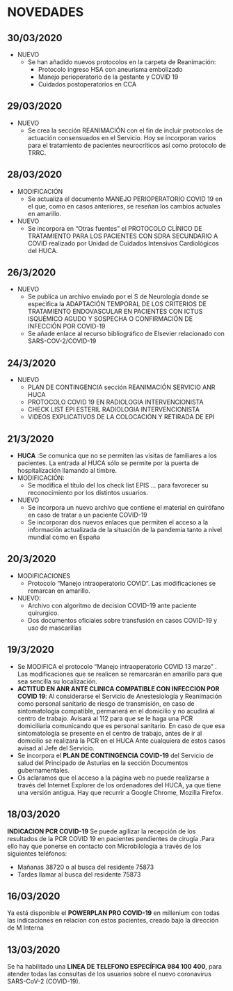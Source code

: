 # NOVEDADES

## 30/03/2020
* NUEVO
   * Se han añadido nuevos protocolos en la carpeta de Reanimación:
     * Protocolo ingreso HSA con aneurisma embolizado
     * Manejo perioperatorio de la gestante y COVID 19
     * Cuidados postoperatorios en CCA

## 29/03/2020
* NUEVO
  * Se crea la sección REANIMACIÓN con el fin de incluir protocolos de actuación consensuados en el Servicio. Hoy se incorporan varios para el tratamiento de pacientes neurocríticos así como protocolo de TRRC.
  
## 28/03/2020
* MODIFICACIÓN
  * Se actualiza el documento MANEJO PERIOPERATORIO COVID 19 en el que, como en casos anteriores, se reseñan los cambios actuales en amarillo.
* NUEVO
  * Se incorpora en “Otras fuentes” el PROTOCOLO CLÍNICO DE TRATAMIENTO PARA LOS PACIENTES CON SDRA SECUNDARIO A COVID realizado por Unidad de Cuidados Intensivos Cardiológicos del HUCA.

## 26/3/2020
* NUEVO
  * Se publica un archivo enviado por el S de Neurología donde se especifica la ADAPTACIÓN TEMPORAL DE LOS CRITERIOS DE TRATAMIENTO ENDOVASCULAR EN PACIENTES CON ICTUS ISQUÉMICO AGUDO Y SOSPECHA O CONFIRMACIÓN DE INFECCIÓN POR COVID-19
  * Se añade enlace al recurso bibliográfico de Elsevier relacionado con SARS-COV-2/COVID-19


## 24/3/2020
* NUEVO
  * PLAN DE CONTINGENCIA sección REANIMACIÓN SERVICIO ANR HUCA
  * PROTOCOLO COVID 19 EN RADIOLOGIA INTERVENCIONISTA
  * CHECK LIST EPI ESTERIL RADIOLOGIA INTERVENCIONISTA
  * VIDEOS EXPLICATIVOS DE LA COLOCACIÓN Y RETIRADA DE EPI

## 21/3/2020
* **HUCA** :Se comunica que no se permiten las visitas de familiares a los pacientes. La entrada
al HUCA sólo se permite por la puerta de hospitalización llamando al timbre.
* MODIFICACIÓN: 
  * Se modifica el título del los check list EPIS … para favorecer su reconocimiento por los distintos usuarios.
* NUEVO
  * Se incorpora un nuevo archivo que contiene el material en quirófano en caso de tratar a un paciente COVID-19
  * Se incorporan dos nuevos enlaces que permiten el acceso a la información actualizada de la situación de la pandemia tanto a nivel mundial como en España

## 20/3/2020  
* MODIFICACIONES
  * Protocolo “Manejo intraoperatorio COVID“. Las modificaciones se remarcan en amarillo.
* NUEVO: 
  * Archivo con algoritmo de decision COVID-19  ante paciente quirurgico. 
  * Dos documentos oficiales sobre transfusión en casos COVID-19 y uso de mascarillas 

## 19/3/2020
* Se MODIFICA el protocolo “Manejo intraoperatorio COVID 13 marzo” . Las modificaciones que se realicen se remarcarán en amarillo para que sea sencilla su localización. 
* **ACTITUD EN ANR ANTE CLINICA COMPATIBLE CON INFECCION POR COVID 19**: Al considerarse el Servicio de Anestesiología y Reanimación como personal sanitario de riesgo de transmisión, en caso de sintomatología compatible, permanerá en el domicilio y no acudirá al centro de trabajo.
Avisará al 112 para que se le haga una PCR domiciliaria comunicando que es personal sanitario.
En caso de que esa sintomatología se presente en el centro de trabajo, 	antes de ir al domicilio se realizará la PCR en el HUCA 
Ante cualquiera de estos casos avisad al Jefe del Servicio.
* Se incorpora el **PLAN DE CONTINGENCIA COVID-19** del Servicio de salud del Principado de Asturias en la sección Documentos gubernamentales.
* Os aclaramos que el acceso a la página web no puede realizarse a través del Internet Explorer de los ordenadores del HUCA, ya que tiene una versión antigua. Hay que recurrir a Google Chrome, Mozilla Firefox.

## 18/03/2020

**INDICACION PCR COVID-19** Se puede agilizar la recepción de los resultados de la PCR COVID 19 en pacientes pendientes de cirugía .Para ello hay que ponerse en contacto con Microbilologia a través de los siguientes teléfonos:

* Mañanas 38720 o al busca del residente 75873
* Tardes llamar al busca del residente 75873

## 16/03/2020

Ya está disponible el **POWERPLAN  PRO COVID-19** en millenium con todas las indicaciones en relacion con estos pacientes, creado bajo la dirección de M Interna 


## 13/03/2020

Se ha habilitado una **LINEA DE TELEFONO ESPECÍFICA  984 100 400**, para atender todas las consultas de los usuarios sobre el nuevo coronavirus SARS-CoV-2 (COVID-19).
